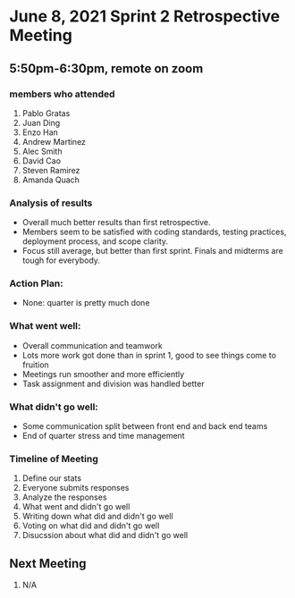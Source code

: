 # June 8, 2021 Sprint 2 Retrospective Meeting

## 5:50pm-6:30pm, remote on zoom

### members who attended
1. Pablo Gratas
2. Juan Ding
3. Enzo Han
4. Andrew Martinez
5. Alec Smith
6. David Cao
7. Steven Ramirez
8. Amanda Quach

### Analysis of results
- Overall much better results than first retrospective. 
- Members seem to be satisfied with coding standards, testing practices, deployment process, and scope clarity.
- Focus still average, but better than first sprint. Finals and midterms are tough for everybody.

### Action Plan:
- None: quarter is pretty much done 

### What went well:
- Overall communication and teamwork
- Lots more work got done than in sprint 1, good to see things come to fruition
- Meetings run smoother and more efficiently
- Task assignment and division was handled better

### What didn't go well:
- Some communication split between front end and back end teams
- End of quarter stress and time management

### Timeline of Meeting
1. Define our stats
2. Everyone submits responses
3. Analyze the responses
4. What went and didn't go well
5. Writing down what did and didn't go well
6. Voting on what did and didn't go well
7. Disucssion about what did and didn't go well

## Next Meeting
1. N/A







